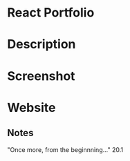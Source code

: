 # React Portfolio

# Description

# Screenshot

# Website

## Notes
"Once more, from the beginnning..."
20.1

